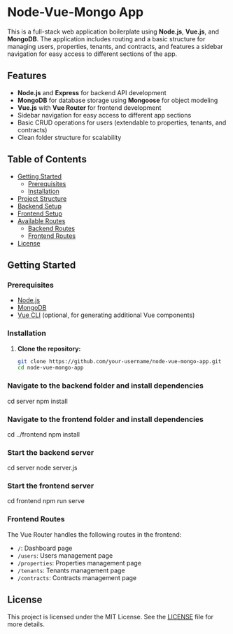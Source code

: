 # Node-Vue-Mongo App

This is a full-stack web application boilerplate using **Node.js**, **Vue.js**, and **MongoDB**. The application includes routing and a basic structure for managing users, properties, tenants, and contracts, and features a sidebar navigation for easy access to different sections of the app.

## Features

- **Node.js** and **Express** for backend API development
- **MongoDB** for database storage using **Mongoose** for object modeling
- **Vue.js** with **Vue Router** for frontend development
- Sidebar navigation for easy access to different app sections
- Basic CRUD operations for users (extendable to properties, tenants, and contracts)
- Clean folder structure for scalability

## Table of Contents

- [Getting Started](#getting-started)
  - [Prerequisites](#prerequisites)
  - [Installation](#installation)
- [Project Structure](#project-structure)
- [Backend Setup](#backend-setup)
- [Frontend Setup](#frontend-setup)
- [Available Routes](#available-routes)
  - [Backend Routes](#backend-routes)
  - [Frontend Routes](#frontend-routes)
- [License](#license)


## Getting Started

### Prerequisites

- [Node.js](https://nodejs.org/)
- [MongoDB](https://www.mongodb.com/)
- [Vue CLI](https://cli.vuejs.org/) (optional, for generating additional Vue components)


### Installation

1. **Clone the repository:**

   ```bash
   git clone https://github.com/your-username/node-vue-mongo-app.git
   cd node-vue-mongo-app

### Navigate to the backend folder and install dependencies
cd server
npm install

### Navigate to the frontend folder and install dependencies
cd ../frontend
npm install

### Start the backend server
cd server
node server.js

### Start the frontend server
cd frontend
npm run serve

### Frontend Routes

The Vue Router handles the following routes in the frontend:

- `/`: Dashboard page
- `/users`: Users management page
- `/properties`: Properties management page
- `/tenants`: Tenants management page
- `/contracts`: Contracts management page

## License

This project is licensed under the MIT License. See the [LICENSE](LICENSE) file for more details.

